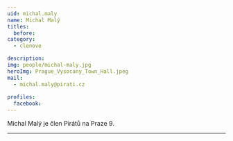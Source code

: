 ```yaml
---
uid: michal.maly
name: Michal Malý
titles:
  before: 
category:
  - clenove

description: 
img: people/michal-maly.jpg
heroImg: Prague_Vysocany_Town_Hall.jpeg
mail:
  - michal.maly@pirati.cz
 
profiles:
  facebook: 
---
```

<p style='text-align: justify;'>Michal Malý je člen Pirátů na Praze 9.</p>


---
